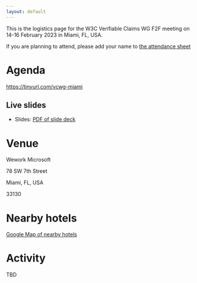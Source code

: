 ```yaml
---
layout: default
---
```


This is the logistics page for the W3C Verifiable Claims WG F2F meeting on 14-16 February 2023 in Miami, FL, USA.

If you are planning to attend, please add your name to [the attendance sheet](https://docs.google.com/spreadsheets/d/1IguLcaIn8vAo-XDwYXbJTfY2c5SAjA9rgDjo057kKlc/edit#gid=179611341)

# Agenda
https://tinyurl.com/vcwg-miami

## Live slides
- Slides: [PDF of slide deck](VCWG_Miami_F2F_2023.pdf)

# Venue
Wework Microsoft

78 SW 7th Street

Miami, FL, USA

33130

# Nearby hotels

[Google Map of nearby hotels](https://www.google.com/maps/search/Hotels/@25.7671909,-80.2002702,15z/data=!3m1!4b1!4m7!2m6!3m5!2s78+SW+7th+St!3s0x88d9b684eeadddcf:0xad77afbe5af4ea90!4m2!1d-80.1937041!2d25.7671912)

# Activity
TBD